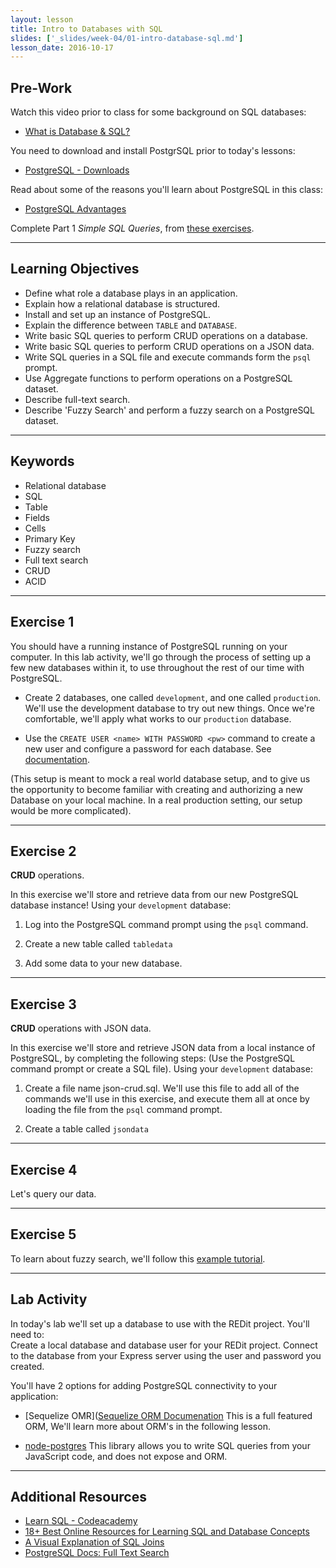 ```yaml
---
layout: lesson
title: Intro to Databases with SQL
slides: ['_slides/week-04/01-intro-database-sql.md']
lesson_date: 2016-10-17
---
```


## Pre-Work

Watch this video prior to class for some background on SQL databases:

- [What is Database & SQL?](https://www.youtube.com/watch?v=FR4QIeZaPeM)

You need to download and install PostgrSQL prior to today's lessons:

- [PostgreSQL - Downloads](https://www.postgresql.org/docs/9.6/static/installation.html)

Read about some of the reasons you'll learn about PostgreSQL in this class:

- [PostgreSQL Advantages](https://www.postgresql.org/about/advantages/)

Complete Part 1 *Simple SQL Queries*, from [these exercises](https://www.pgexercises.com/questions/basic/).

---

## Learning Objectives

- Define what role a database plays in an application.
- Explain how a relational database is structured.
- Install and set up an instance of PostgreSQL.
- Explain the difference between `TABLE` and `DATABASE`.
- Write basic SQL queries to perform CRUD operations on a database.
- Write basic SQL queries to perform CRUD operations on a JSON data.
- Write SQL queries in a SQL file and execute commands form the `psql` prompt.
- Use Aggregate functions to perform operations on a PostgreSQL dataset.
- Describe full-text search.
- Describe 'Fuzzy Search' and perform a fuzzy search on a PostgreSQL dataset.

---

## Keywords

- Relational database
- SQL
- Table
- Fields
- Cells
- Primary Key
- Fuzzy search
- Full text search
- CRUD
- ACID

---

## Exercise 1

You should have a running instance of PostgreSQL running on your computer. In this lab activity,
we'll go through the process of setting up a few new databases within it, to use throughout the rest of our
time with PostgreSQL.

- Create 2 databases, one called `development`, and one called `production`.
We'll use the development database to try out new things. Once we're comfortable, we'll apply
what works to our `production` database.

- Use the `CREATE USER <name> WITH PASSWORD <pw>` command to create a new user and configure a password for each database.
See [documentation](https://www.postgresql.org/docs/9.6/static/sql-createuser.html).

(This setup is meant to mock a real world database setup, and to give us the opportunity to become familiar with
creating and authorizing a new Database on your local machine. In a real production setting, our setup would be more complicated).

<!-- XXX TODO XXX

INSERT
UPDATE
DROP TABLE
DROP DATABASE

-->

---

## Exercise 2

**CRUD** operations.

In this exercise we'll store and retrieve data from our new PostgreSQL database instance!
Using your `development` database:

1) Log into the PostgreSQL command prompt using the `psql` command.

2) Create a new table called `tabledata`

2) Add some data to your new database.

---

## Exercise 3

**CRUD** operations with JSON data.

In this exercise we'll store and retrieve JSON data from a local instance of PostgreSQL, by completing the following steps:
(Use the PostgreSQL command prompt or create a SQL file).
Using your `development` database:

1) Create a file name json-crud.sql. We'll use this file to add all of the commands we'll use in this exercise, and
execute them all at once by loading the file from the `psql` command prompt.

2) Create a table called `jsondata`


---

## Exercise 4

Let's query our data.

<!--
XXX TODO XXX

SELECT
FROM
WHERE

-->

---

## Exercise 5

To learn about fuzzy search, we'll follow this [example tutorial](http://rachbelaid.com/postgres-full-text-search-is-good-enough/).

---

## Lab Activity

In today's lab we'll set up a database to use with the REDit project. You'll need to: <br/>
Create a local database and database user for your REDit project. Connect to the database from your Express server
using the user and password you created.

You'll have 2 options for adding PostgreSQL connectivity to your application: <br/>

- [Sequelize OMR]([Sequelize ORM Documenation](http://docs.sequelizejs.com/en/v3/)
This is a full featured ORM, We'll learn more about ORM's in the following lesson.

- [node-postgres](https://github.com/brianc/node-postgres)
This library allows you to write SQL queries from your JavaScript code, and does not expose and ORM.


---

## Additional Resources

- [Learn SQL - Codeacademy](https://www.codecademy.com/learn/learn-sql)
- [18+ Best Online Resources for Learning SQL and Database Concepts](http://www.vertabelo.com/blog/notes-from-the-lab/18-best-online-resources-for-learning-sql-and-database)
- [A Visual Explanation of SQL Joins](https://blog.codinghorror.com/a-visual-explanation-of-sql-joins/)
- [PostgreSQL Docs: Full Text Search](http://www.postgresql.org/docs/9.1/static/textsearch-indexes.html)
